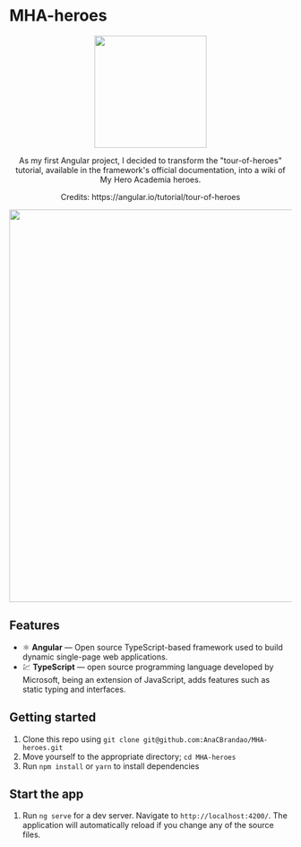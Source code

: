 # MHA-heroes

<div align="center">
  <img width="200px" src="https://1000logos.net/wp-content/uploads/2021/11/My-Hero-Academia-Logo.png"/>
</div>
<div align="center">
  <p>As my first Angular project, I decided to transform the "tour-of-heroes" tutorial, available in the framework's official documentation, into a wiki of My Hero Academia heroes.</p>
  <p>Credits: https://angular.io/tutorial/tour-of-heroes</p>
  <img width="700px" src="https://media.discordapp.net/attachments/767910421025521665/1176646477502742692/Sem_titulo.png"/>
</div>

## Features

- ⚛️ **Angular** — Open source TypeScript-based framework used to build dynamic single-page web applications.
- 💹 **TypeScript** — open source programming language developed by Microsoft, being an extension of JavaScript, adds features such as static typing and interfaces.

## Getting started

1. Clone this repo using `git clone git@github.com:AnaCBrandao/MHA-heroes.git`
2. Move yourself to the appropriate directory; `cd MHA-heroes`
3. Run `npm install` or `yarn` to install dependencies

## Start the app

1. Run `ng serve` for a dev server. Navigate to `http://localhost:4200/`. The application will automatically reload if you change any of the source files.
